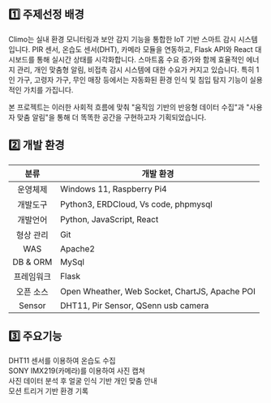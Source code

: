 
## 1️⃣ 주제선정 배경   
 Climo는 실내 환경 모니터링과 보안 감지 기능을 통합한 IoT 기반 스마트 감시 시스템입니다. PIR 센서, 온습도 센서(DHT), 카메라 모듈을 연동하고, Flask API와 React 대시보드를 통해 실시간 상태를 시각화합니다. 스마트홈 수요 증가와 함께 효율적인 에너지 관리, 개인 맞춤형 알림, 비접촉 감시 시스템에 대한 수요가 커지고 있습니다. 특히 1인 가구, 고령자 가구, 무인 매장 등에서는 자동화된 환경 인식 및 침입 탐지 기능이 실용적인 가치를 가집니다.

 본 프로젝트는 이러한 사회적 흐름에 맞춰 "움직임 기반의 반응형 데이터 수집"과 "사용자 맞춤 알림"을 통해 더 똑똑한 공간을 구현하고자 기획되었습니다. 



## 2️⃣ 개발 환경   
|분류   |개발 환경|
|:---:|---|
| 운영체제   |Windows 11, Raspberry Pi4|
| 개발도구   |Python3, ERDCloud, Vs code, phpmysql|
| 개발언어   |Python, JavaScript, React|
| 형상 관리   |Git|
| WAS   |Apache2|
| DB & ORM   |MySql|
| 프레임워크 |Flask|
| 오픈 소스   |Open Wheather, Web Socket, ChartJS, Apache POI|
| Sensor  | DHT11, Pir Sensor, QSenn usb camera|  
 


## 3️⃣  주요기능   
DHT11 센서를 이용하여 온습도 수집  
SONY IMX219(카메라)를 이용하여 사진 캡쳐  
사진 데이터 분석 후 얼굴 인식 기반 개인 맞춤 안내  
모션 트리거 기반 환경 기록  
